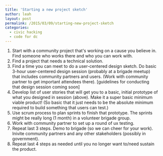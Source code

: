 ```yaml
---
title: 'Starting a new project sketch'
author: leah
layout: post
permalink: /2015/03/09/starting-new-project-sketch
categories:
  - civic hacking
  - code for dc
---
```


1. Start with a community project that's working on a cause you believe in. Find someone who works there and who you can work with.
1. Find a project that needs a technical solution.
1. Find a time you can meet to do a user-centered design sketch. Do basic 3-hour user-centered design session (probably at a brigade meetup) that includes community partners and users. (Work with community partner to get important attendees there). [guidelines for conducting that design session coming soon]
1. Develop list of user stories that will get you to a basic, initial prototype of what you designed in session (above). Make it a super basic minimum viable product! (So basic that it just needs to be the absolute minimum required to build something that users can test.)
1. Use scrum process to plan sprints to finish that prototype. The sprints might be really long (1 month) in a volunteer brigade group.
1. Work with community partner to set up a round of ux testing.
1. Repeat last 3 steps. Demo to brigade (so we can cheer for your work). Inivite community partners and any other stakeholders (possibly in government).
1. Repeat last 4 steps as needed until you no longer want to/need sustain the product.
